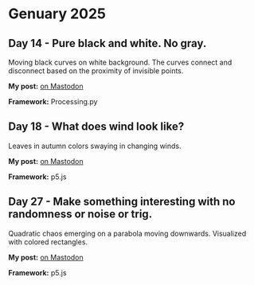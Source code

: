 # Genuary 2025

## Day 14 - Pure black and white. No gray.

Moving black curves on white background. The curves connect and disconnect based on the proximity of invisible points.

**My post:** [on Mastodon](https://mastodon.green/@tobias_kleine/113829334128090953)

**Framework:** Processing.py

## Day 18 - What does wind look like?

Leaves in autumn colors swaying in changing winds.

**My post:** [on Mastodon](https://mastodon.green/@tobias_kleine/113857717226976547)

**Framework:** p5.js

## Day 27 - Make something interesting with no randomness or noise or trig.

Quadratic chaos emerging on a parabola moving downwards. Visualized with colored rectangles.

**My post:** [on Mastodon](https://mastodon.green/@tobias_kleine/113902595908021648)

**Framework:** p5.js
